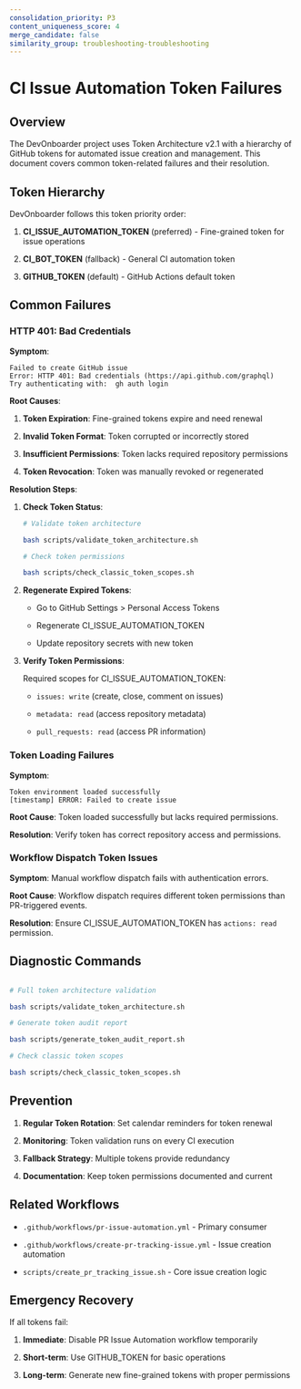 ```yaml
---
consolidation_priority: P3
content_uniqueness_score: 4
merge_candidate: false
similarity_group: troubleshooting-troubleshooting
---
```


# CI Issue Automation Token Failures

## Overview

The DevOnboarder project uses Token Architecture v2.1 with a hierarchy of GitHub tokens for automated issue creation and management. This document covers common token-related failures and their resolution.

## Token Hierarchy

DevOnboarder follows this token priority order:

1. **CI_ISSUE_AUTOMATION_TOKEN** (preferred) - Fine-grained token for issue operations

2. **CI_BOT_TOKEN** (fallback) - General CI automation token

3. **GITHUB_TOKEN** (default) - GitHub Actions default token

## Common Failures

### HTTP 401: Bad Credentials

**Symptom**:

```text
Failed to create GitHub issue
Error: HTTP 401: Bad credentials (https://api.github.com/graphql)
Try authenticating with:  gh auth login

```

**Root Causes**:

1. **Token Expiration**: Fine-grained tokens expire and need renewal

2. **Invalid Token Format**: Token corrupted or incorrectly stored

3. **Insufficient Permissions**: Token lacks required repository permissions

4. **Token Revocation**: Token was manually revoked or regenerated

**Resolution Steps**:

1. **Check Token Status**:

   ```bash
   # Validate token architecture

   bash scripts/validate_token_architecture.sh

   # Check token permissions

   bash scripts/check_classic_token_scopes.sh
   ```

2. **Regenerate Expired Tokens**:

   - Go to GitHub Settings > Personal Access Tokens

   - Regenerate CI_ISSUE_AUTOMATION_TOKEN

   - Update repository secrets with new token

3. **Verify Token Permissions**:

   Required scopes for CI_ISSUE_AUTOMATION_TOKEN:
   - `issues: write` (create, close, comment on issues)

   - `metadata: read` (access repository metadata)

   - `pull_requests: read` (access PR information)

### Token Loading Failures

**Symptom**:

```text
Token environment loaded successfully
[timestamp] ERROR: Failed to create issue

```

**Root Cause**: Token loaded successfully but lacks required permissions.

**Resolution**: Verify token has correct repository access and permissions.

### Workflow Dispatch Token Issues

**Symptom**: Manual workflow dispatch fails with authentication errors.

**Root Cause**: Workflow dispatch requires different token permissions than PR-triggered events.

**Resolution**: Ensure CI_ISSUE_AUTOMATION_TOKEN has `actions: read` permission.

## Diagnostic Commands

```bash

# Full token architecture validation

bash scripts/validate_token_architecture.sh

# Generate token audit report

bash scripts/generate_token_audit_report.sh

# Check classic token scopes

bash scripts/check_classic_token_scopes.sh

```

## Prevention

1. **Regular Token Rotation**: Set calendar reminders for token renewal

2. **Monitoring**: Token validation runs on every CI execution

3. **Fallback Strategy**: Multiple tokens provide redundancy

4. **Documentation**: Keep token permissions documented and current

## Related Workflows

- `.github/workflows/pr-issue-automation.yml` - Primary consumer

- `.github/workflows/create-pr-tracking-issue.yml` - Issue creation automation

- `scripts/create_pr_tracking_issue.sh` - Core issue creation logic

## Emergency Recovery

If all tokens fail:

1. **Immediate**: Disable PR Issue Automation workflow temporarily

2. **Short-term**: Use GITHUB_TOKEN for basic operations

3. **Long-term**: Generate new fine-grained tokens with proper permissions
